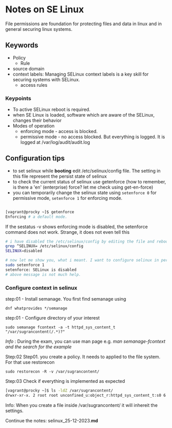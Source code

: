 # Notes on SE Linux

File permissions are foundation for protecting files and data in linux and in general securing linux systems.

## Keywords

- Policy
  - Rule
- source domain
- context labels: Managing SELinux context labels is a key skill for securing systems with SELinux.
  - access rules

### Keypoints

- To active SELinux reboot is required.
- when SE Linux is loaded, software which are aware of the SELinux, changes their behavior
- Modes of operation
  - enforcing mode - access is blocked.
  - permissive mode - no access blocked. But everything is logged. It is logged at /var/log/audit/audit.log

## Configuration tips

- to set selinux while **booting** edit /etc/selinux/config file. The setting in this file represent the persist state of selinux
- to check the current status of selinux use getenforce (how to remember, is there a 'en' (enterprise) force? let me check using get-en-force)
- you can temporarily change the selinux state using `setenforce 0` for permissive mode, `setenforce 1` for enforcing mode.

```bash

[vagrant@procky ~]$ getenforce 
Enforcing # a default mode.

```

If the sestatus -v shows enforcing mode is disabled, the setenforce command does not work. Strange, it does not even tell this

```bash
# i have disabled the /etc/selinux/config by editing the file and reboot the server
grep ^SELINUX= /etc/selinux/config 
SELINUX=disabled

# now let me show you, what i meant. I want to configure selinux in permissive mode
sudo setenforce 1
setenforce: SELinux is disabled
# above message is not much help.
```

### Configure context in selinux

step:01 - Install semanage. You first find semanage using

`dnf whatprovides */semanage`

step:01 - Configure directory of your interest

`sudo semanage fcontext -a -t httpd_sys_content_t "/var/sugrancontent(/.*)?"`

*Info* : During the exam, you can use man page e.g.
*man semanage-fcontext and the search for the example*

Step:02 Step01. you create a policy. It needs to applied to the file system. For that use restorecon

`sudo restorecon -R -v /var/sugrancontent/`

Step:03 Check if everything is implemented as expected

```bash
[vagrant@procky ~]$ ls -ldZ /var/sugrancontent/
drwxr-xr-x. 2 root root unconfined_u:object_r:httpd_sys_content_t:s0 6 Dec 24 19:59 /var/sugrancontent/
```

Info: When you create a file inside /var/sugrancontent/ it will inhereit the settings.

Continue the notes: selinux_25-12-2023.**md**
